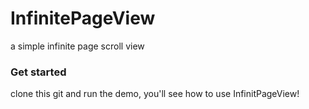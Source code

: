 # InfinitePageView
a simple infinite page scroll view
### Get started
clone this git and run the demo, you'll see how to use InfinitPageView!
